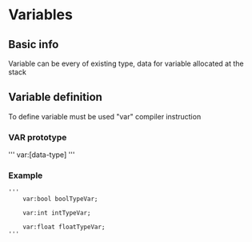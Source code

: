 #  Variables

## Basic info

Variable can be every of existing type, data for variable allocated at the stack

## Variable definition

To define variable must be used "var" compiler instruction

### VAR prototype
 '''
    var:[data-type] <name>
 '''
 
### Example
    '''
        var:bool boolTypeVar;
        
        var:int intTypeVar;
        
        var:float floatTypeVar;
    '''
